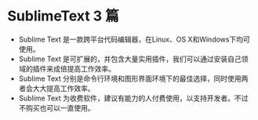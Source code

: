 # SublimeText 3 篇

- Sublime Text 是一款跨平台代码编辑器，在Linux、OS X和Windows下均可使用。
- Sublime Text 是可扩展的，并包含大量实用插件，我们可以通过安装自己领域的插件来成倍提高工作效率。
- Sublime Text 分别是命令行环境和图形界面环境下的最佳选择，同时使用两者会大大提高工作效率。
- Sublime Text 为收费软件，建议有能力的人付费使用，以支持开发者。不过不购买也可以一直使用。